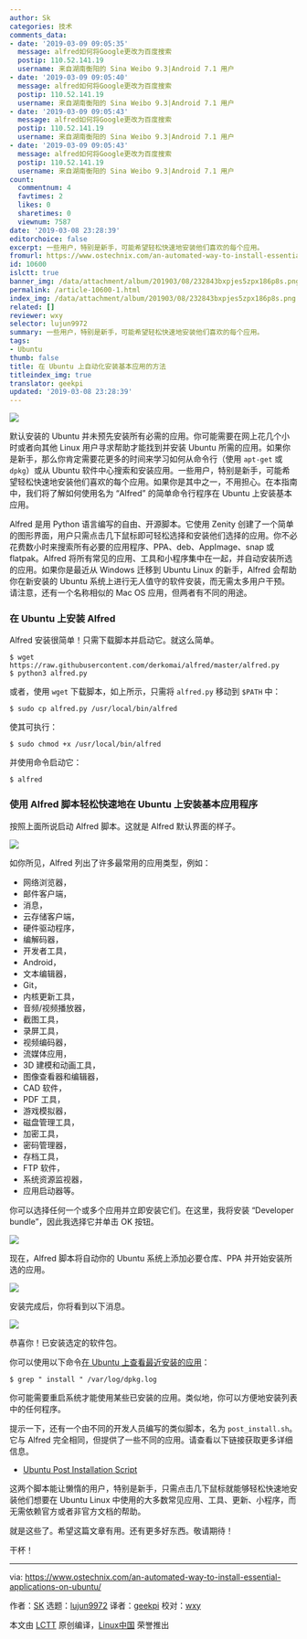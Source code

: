```yaml
---
author: Sk
categories: 技术
comments_data:
- date: '2019-03-09 09:05:35'
  message: alfred如何将Google更改为百度搜索
  postip: 110.52.141.19
  username: 来自湖南衡阳的 Sina Weibo 9.3|Android 7.1 用户
- date: '2019-03-09 09:05:40'
  message: alfred如何将Google更改为百度搜索
  postip: 110.52.141.19
  username: 来自湖南衡阳的 Sina Weibo 9.3|Android 7.1 用户
- date: '2019-03-09 09:05:43'
  message: alfred如何将Google更改为百度搜索
  postip: 110.52.141.19
  username: 来自湖南衡阳的 Sina Weibo 9.3|Android 7.1 用户
- date: '2019-03-09 09:05:43'
  message: alfred如何将Google更改为百度搜索
  postip: 110.52.141.19
  username: 来自湖南衡阳的 Sina Weibo 9.3|Android 7.1 用户
count:
  commentnum: 4
  favtimes: 2
  likes: 0
  sharetimes: 0
  viewnum: 7587
date: '2019-03-08 23:28:39'
editorchoice: false
excerpt: 一些用户，特别是新手，可能希望轻松快速地安装他们喜欢的每个应用。
fromurl: https://www.ostechnix.com/an-automated-way-to-install-essential-applications-on-ubuntu/
id: 10600
islctt: true
banner_img: /data/attachment/album/201903/08/232843bxpjes5zpx186p8s.png
permalink: /article-10600-1.html
index_img: /data/attachment/album/201903/08/232843bxpjes5zpx186p8s.png.thumb.jpg
related: []
reviewer: wxy
selector: lujun9972
summary: 一些用户，特别是新手，可能希望轻松快速地安装他们喜欢的每个应用。
tags:
- Ubuntu
thumb: false
title: 在 Ubuntu 上自动化安装基本应用的方法
titleindex_img: true
translator: geekpi
updated: '2019-03-08 23:28:39'
---
```


![](/data/attachment/album/201903/08/232843bxpjes5zpx186p8s.png)


默认安装的 Ubuntu 并未预先安装所有必需的应用。你可能需要在网上花几个小时或者向其他 Linux 用户寻求帮助才能找到并安装 Ubuntu 所需的应用。如果你是新手，那么你肯定需要花更多的时间来学习如何从命令行（使用 `apt-get` 或 `dpkg`）或从 Ubuntu 软件中心搜索和安装应用。一些用户，特别是新手，可能希望轻松快速地安装他们喜欢的每个应用。如果你是其中之一，不用担心。在本指南中，我们将了解如何使用名为 “Alfred” 的简单命令行程序在 Ubuntu 上安装基本应用。


Alfred 是用 Python 语言编写的自由、开源脚本。它使用 Zenity 创建了一个简单的图形界面，用户只需点击几下鼠标即可轻松选择和安装他们选择的应用。你不必花费数小时来搜索所有必要的应用程序、PPA、deb、AppImage、snap 或 flatpak。Alfred 将所有常见的应用、工具和小程序集中在一起，并自动安装所选的应用。如果你是最近从 Windows 迁移到 Ubuntu Linux 的新手，Alfred 会帮助你在新安装的 Ubuntu 系统上进行无人值守的软件安装，而无需太多用户干预。请注意，还有一个名称相似的 Mac OS 应用，但两者有不同的用途。


### 在 Ubuntu 上安装 Alfred


Alfred 安装很简单！只需下载脚本并启动它。就这么简单。



```
$ wget https://raw.githubusercontent.com/derkomai/alfred/master/alfred.py
$ python3 alfred.py
```

或者，使用 `wget` 下载脚本，如上所示，只需将 `alfred.py` 移动到 `$PATH` 中：



```
$ sudo cp alfred.py /usr/local/bin/alfred
```

使其可执行：



```
$ sudo chmod +x /usr/local/bin/alfred
```

并使用命令启动它：



```
$ alfred
```

### 使用 Alfred 脚本轻松快速地在 Ubuntu 上安装基本应用程序


按照上面所说启动 Alfred 脚本。这就是 Alfred 默认界面的样子。


![](/data/attachment/album/201903/08/232846now9vo6z696i0j69.png)


如你所见，Alfred 列出了许多最常用的应用类型，例如：


* 网络浏览器，
* 邮件客户端，
* 消息，
* 云存储客户端，
* 硬件驱动程序，
* 编解码器，
* 开发者工具，
* Android，
* 文本编辑器，
* Git，
* 内核更新工具，
* 音频/视频播放器，
* 截图工具，
* 录屏工具，
* 视频编码器，
* 流媒体应用，
* 3D 建模和动画工具，
* 图像查看器和编辑器，
* CAD 软件，
* PDF 工具，
* 游戏模拟器，
* 磁盘管理工具，
* 加密工具，
* 密码管理器，
* 存档工具，
* FTP 软件，
* 系统资源监视器，
* 应用启动器等。


你可以选择任何一个或多个应用并立即安装它们。在这里，我将安装 “Developer bundle”，因此我选择它并单击 OK 按钮。


![](/data/attachment/album/201903/08/232847t0m0tfq3rr2bzfur.png)


现在，Alfred 脚本将自动你的 Ubuntu 系统上添加必要仓库、PPA 并开始安装所选的应用。


![](/data/attachment/album/201903/08/232850a6fjv7zvv888vgw8.png)


安装完成后，你将看到以下消息。


![](/data/attachment/album/201903/08/232851ofvofffiztninet8.png)


恭喜你！已安装选定的软件包。


你可以使用以下命令[在 Ubuntu 上查看最近安装的应用](https://www.ostechnix.com/list-installed-packages-sorted-installation-date-linux/)：



```
$ grep " install " /var/log/dpkg.log
```

你可能需要重启系统才能使用某些已安装的应用。类似地，你可以方便地安装列表中的任何程序。


提示一下，还有一个由不同的开发人员编写的类似脚本，名为 `post_install.sh`。它与 Alfred 完全相同，但提供了一些不同的应用。请查看以下链接获取更多详细信息。


* [Ubuntu Post Installation Script](https://www.ostechnix.com/ubuntu-post-installation-script/)


这两个脚本能让懒惰的用户，特别是新手，只需点击几下鼠标就能够轻松快速地安装他们想要在 Ubuntu Linux 中使用的大多数常见应用、工具、更新、小程序，而无需依赖官方或者非官方文档的帮助。


就是这些了。希望这篇文章有用。还有更多好东西。敬请期待！


干杯！




---


via: <https://www.ostechnix.com/an-automated-way-to-install-essential-applications-on-ubuntu/>


作者：[SK](https://www.ostechnix.com/author/sk/) 选题：[lujun9972](https://github.com/lujun9972) 译者：[geekpi](https://github.com/geekpi) 校对：[wxy](https://github.com/wxy)


本文由 [LCTT](https://github.com/LCTT/TranslateProject) 原创编译，[Linux中国](https://linux.cn/) 荣誉推出